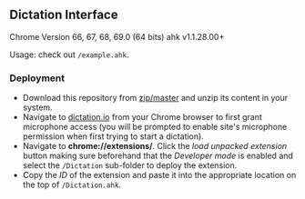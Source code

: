 ﻿## Dictation Interface

Chrome Version 66, 67, 68, 69.0 (64 bits)
ahk v1.1.28.00+

Usage: check out `/example.ahk`.

### Deployment

- Download this repository from [zip/master](https://github.com/A-AhkUser/Dictation-Interface/archive/master.zip) and unzip its content in your system.
- Navigate to [dictation.io](https://dictation.io/speech) from your Chrome browser to first grant microphone access (you will be prompted to enable site's microphone permission when first trying to start a dictation).
- Navigate to **chrome://extensions/**. Click the *load unpacked extension* button making sure beforehand that the *Developer mode* is enabled and select the `/Dictation` sub-folder to deploy the extension.
- Copy the *ID* of the extension and paste it into the appropriate location on the top of `/Dictation.ahk`.
